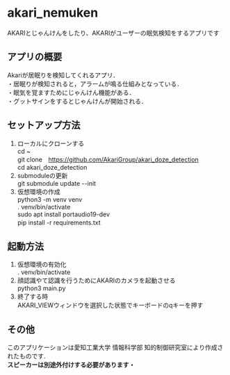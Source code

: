 # akari_nemuken  
AKARIとじゃんけんをしたり、AKARIがユーザーの眠気検知をするアプリです  

## アプリの概要  
Akariが居眠りを検知してくれるアプリ．  
・居眠りが検知されると，アラームが鳴る仕組みとなっている．  
・眠気を覚ますためにじゃんけん機能がある．  
・グットサインをするとじゃんけんが開始される．

## セットアップ方法
1. ローカルにクローンする  
cd ~  
git clone　https://github.com/AkariGroup/akari_doze_detection   
cd akari_doze_detection  
2. submoduleの更新  
git submodule update --init  
3. 仮想環境の作成  
python3 -m venv venv  
. venv/bin/activate  
sudo apt install portaudio19-dev  
pip install -r requirements.txt　
 
## 起動方法
1. 仮想環境の有効化    
. venv/bin/activate  
2. 顔認識やて認識を行うためにAKARIのカメラを起動させる  
python3 main.py  
3. 終了する時  
AKARI_VIEWウィンドウを選択した状態でキーボードのqキーを押す  

## その他  
このアプリケーションは愛知工業大学 情報科学部 知的制御研究室により作成されたものです.  
**スピーカーは別途外付けする必要があります・** 